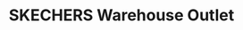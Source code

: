 ---
title: "SKECHERS Warehouse Outlet"
url: /wethersfield/skechers-warehouse-outlet/
shop: Schuhe
---